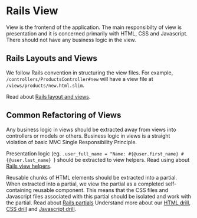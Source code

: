# Rails View
View is the frontend of the application.
The main responsibilty of view is presentation and it is concerned primarily with HTML, CSS and Javascript.
There should not have any business logic in the view.

## Rails Layouts and Views
We follow Rails convention in structuring the view files.
For example, `/controllers/ProductsController#new` will have a view file at `/views/products/new.html.slim`.

Read about [Rails layout and views](http://guides.rubyonrails.org/layouts_and_rendering.html).

## Common Refactoring of Views
Any business logic in views should be extracted away from views into controllers or models or others.
Business logic in views is a straight violation of basic MVC Single Responsibility Principle.

Presentation logic (eg. `.user_full_name = "Name: #{@user.first_name} #{@user.last_name} `) should be extracted to view helpers.
Read using about [Rails view helpers](http://mixandgo.com/blog/the-beginner-s-guide-to-rails-helpers).

Reusable chunks of HTML elements should be extracted into a partial.
When extracted into a partial, we view the partial as a completed self-containing reusable component.
This means that the CSS files and Javascript files associated with this partial should be isolated and work with the partial.
Read about [Rails partials](http://guides.rubyonrails.org/layouts_and_rendering.html#using-partials)
Understand more about our [HTML drill](../html-standard/README.md), [CSS drill](../css-standard/README.md) and [Javascript drill](../javascript-standard/README.md).
